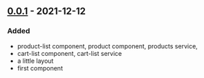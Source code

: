 ## [0.0.1] - 2021-12-12

### Added

- product-list component, product component, products service,
- cart-list component, cart-list service
- a little layout
- first component

[0.0.1]: https://github.com/youjob13/angular-shop/compare/feat/task-1...master
